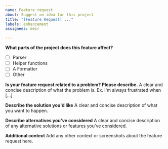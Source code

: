 ```yaml
---
name: Feature request
about: Suggest an idea for this project
title: "[Feature Request] ..."
labels: enhancement
assignees: meir

---
```


**What parts of the project does this feature affect?**
- [ ] Parser
- [ ] Helper functions
- [ ] A Formatter
- [ ] Other

**Is your feature request related to a problem? Please describe.**
A clear and concise description of what the problem is. Ex. I'm always frustrated when [...]

**Describe the solution you'd like**
A clear and concise description of what you want to happen.

**Describe alternatives you've considered**
A clear and concise description of any alternative solutions or features you've considered.

**Additional context**
Add any other context or screenshots about the feature request here.

